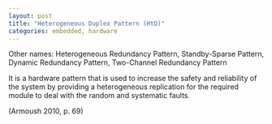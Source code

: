 ```yaml
---
layout: post
title: "Heterogeneous Duplex Pattern (HtD)"
categories: embedded, hardware
---
```


Other names: Heterogeneous Redundancy Pattern, Standby-Sparse Pattern, Dynamic Redundancy Pattern, Two-Channel Redundancy Pattern

It is a hardware pattern that is used to increase the safety and reliability of the system
by providing a heterogeneous replication for the required module to deal with the random and systematic faults.

(Armoush 2010, p. 69)